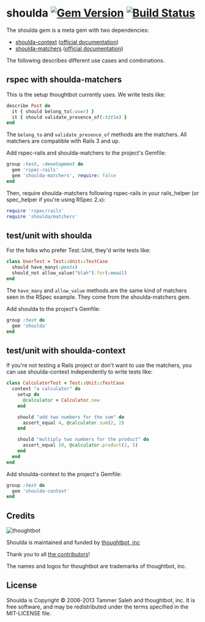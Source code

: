 # shoulda [![Gem Version](https://badge.fury.io/rb/shoulda.png)](http://badge.fury.io/rb/shoulda) [![Build Status](https://secure.travis-ci.org/thoughtbot/shoulda.png)](http://travis-ci.org/thoughtbot/shoulda)

The shoulda gem is a meta gem with two dependencies:

* [shoulda-context](https://github.com/thoughtbot/shoulda-context) ([official documentation](http://rubydoc.info/github/thoughtbot/shoulda-context/master/frames))
* [shoulda-matchers](https://github.com/thoughtbot/shoulda-matchers) ([official documentation](http://rubydoc.info/github/thoughtbot/shoulda-matchers/master/frames))

The following describes different use cases and combinations.

rspec with shoulda-matchers
---------------------------

This is the setup thoughtbot currently uses. We write tests like:

```ruby
describe Post do
  it { should belong_to(:user) }
  it { should validate_presence_of(:title) }
end
```

The `belong_to` and `validate_presence_of` methods are the matchers.
All matchers are compatible with Rails 3 and up.

Add rspec-rails and shoulda-matchers to the project's Gemfile:

```ruby
group :test, :development do
  gem 'rspec-rails'
  gem 'shoulda-matchers', require: false
end
```

Then, require shoulda-matchers following rspec-rails in your rails_helper (or
spec_helper if you're using RSpec 2.x):

```ruby
require 'rspec/rails'
require 'shoulda/matchers'
```

test/unit with shoulda
----------------------

For the folks who prefer Test::Unit, they'd write tests like:

```ruby
class UserTest < Test::Unit::TestCase
  should have_many(:posts)
  should_not allow_value("blah").for(:email)
end
```

The `have_many` and `allow_value` methods are the same kind of matchers
seen in the RSpec example. They come from the shoulda-matchers gem.

Add shoulda to the project's Gemfile:

```ruby
group :test do
  gem 'shoulda'
end
```

test/unit with shoulda-context
------------------------------

If you're not testing a Rails project or don't want to use the matchers,
you can use shoulda-context independently to write tests like:

```ruby
class CalculatorTest < Test::Unit::TestCase
  context "a calculator" do
    setup do
      @calculator = Calculator.new
    end

    should "add two numbers for the sum" do
      assert_equal 4, @calculator.sum(2, 2)
    end

    should "multiply two numbers for the product" do
      assert_equal 10, @calculator.product(2, 5)
    end
  end
end
```

Add shoulda-context to the project's Gemfile:

```ruby
group :test do
  gem 'shoulda-context'
end
```

Credits
-------

![thoughtbot](http://thoughtbot.com/assets/tm/logo.png)

Shoulda is maintained and funded by [thoughtbot, inc](http://thoughtbot.com/community)

Thank you to all [the contributors](https://github.com/thoughtbot/shoulda/contributors)!

The names and logos for thoughtbot are trademarks of thoughtbot, inc.

License
-------

Shoulda is Copyright © 2006-2013 Tammer Saleh and thoughtbot, inc. It is free software, and may be redistributed under the terms specified in the MIT-LICENSE file.
